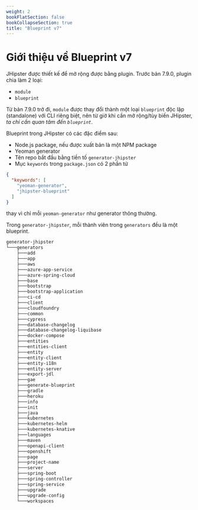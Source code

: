 ```yaml
---
weight: 2
bookFlatSection: false
bookCollapseSection: true
title: "Blueprint v7"
---
```


# Giới thiệu về Blueprint v7

JHipster được thiết kế để mở rộng được bằng plugin. Trước bản 7.9.0, plugin chia làm 2 loại:

- `module`
- `blueprint`

Từ bản 7.9.0 trở đi, `module` được thay đổi thành một loại `blueprint` độc lập (standalone) với CLI riêng biệt, nên từ giờ khi cần mở rộng/tùy biến JHipster, _ta chỉ cần quan tâm đến `blueprint`_.

Blueprint trong JHipster có các đặc điểm sau:

- Node.js package, nếu được xuất bản là một NPM package
- Yeoman generator
- Tên repo bắt đầu bằng tiền tố `generator-jhipster`
- Mục `keywords` trong `package.json` có 2 phần tử

```json
{
  "keywords": [
    "yeoman-generator",
    "jhipster-blueprint"
  ]
}
```

thay vì chỉ mỗi `yeoman-generator` như generator thông thường.

Trong `generator-jhipster`, mỗi thành viên trong `generators` đều là một blueprint.

```txt
generator-jhipster
└───generators
    ├───add
    ├───app
    ├───aws
    ├───azure-app-service
    ├───azure-spring-cloud
    ├───base
    ├───bootstrap
    ├───bootstrap-application
    ├───ci-cd
    ├───client
    ├───cloudfoundry
    ├───common
    ├───cypress
    ├───database-changelog
    ├───database-changelog-liquibase
    ├───docker-compose
    ├───entities
    ├───entities-client
    ├───entity
    ├───entity-client
    ├───entity-i18n
    ├───entity-server
    ├───export-jdl
    ├───gae
    ├───generate-blueprint
    ├───gradle
    ├───heroku
    ├───info
    ├───init
    ├───java
    ├───kubernetes
    ├───kubernetes-helm
    ├───kubernetes-knative
    ├───languages
    ├───maven
    ├───openapi-client
    ├───openshift
    ├───page
    ├───project-name
    ├───server
    ├───spring-boot
    ├───spring-controller
    ├───spring-service
    ├───upgrade
    ├───upgrade-config
    └───workspaces
```
